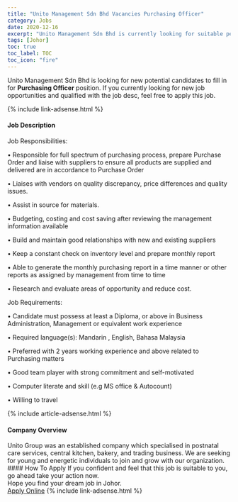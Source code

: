 ```yaml
---
title: "Unito Management Sdn Bhd Vacancies Purchasing Officer" 
category: Jobs 
date: 2020-12-16 
excerpt: "Unito Management Sdn Bhd is currently looking for suitable person to fill in the Purchasing Officer which positioned at Johor" 
tags: [Johor] 
toc: true 
toc_label: TOC 
toc_icon: "fire" 
--- 
```


<p>Unito Management Sdn Bhd is looking for new potential candidates to fill in for <b>Purchasing Officer</b> position. If you currently looking for new job opportunities and qualified with the job desc, feel free to apply this job.
</p>{% include link-adsense.html %} 
<div><div><div><h4>Job Description</h4></div></div><div><div><span><div><p>Job Responsibilities:</p><p>&#8226; Responsible for full spectrum of purchasing process, prepare Purchase Order and liaise with suppliers to ensure all products are supplied and delivered are in accordance to Purchase Order</p><p>&#8226; Liaises with vendors on quality discrepancy, price differences and quality issues.</p><p>&#8226; Assist in source for materials.</p><p>&#8226; Budgeting, costing and cost saving after reviewing the management information available</p><p>&#8226; Build and maintain good relationships with new and existing suppliers</p><p>&#8226; Keep a constant check on inventory level and prepare monthly report</p><p>&#8226; Able to generate the monthly purchasing report in a time manner or other reports as assigned by management from time to time</p><p>&#8226; Research and evaluate areas of opportunity and reduce cost.</p><p>Job Requirements:</p><p>&#8226; Candidate must possess at least a Diploma, or above in Business Administration, Management or equivalent work experience</p><p>&#8226; Required language(s): Mandarin , English, Bahasa Malaysia</p><p>&#8226; Preferred with 2 years working experience and above related to Purchasing matters</p><p>&#8226; Good team player with strong commitment and self-motivated</p><p>&#8226; Computer literate and skill (e.g MS office &amp; Autocount)</p><p>&#8226; Willing to travel</p></div></span></div></div></div> 
{% include article-adsense.html %} 
<div><div><div><h4>Company Overview</h4></div></div><div><div><span><div><div>Unito Group was an established company which specialised in postnatal care services, central kitchen, bakery, and trading business. We are seeking for young and energetic individuals to join and grow with our organization.</div></div></span></div></div></div> 
#### How To Apply 
If you confident and feel that this job is suitable to you, go ahead take your action now. <br/> 
Hope you find your dream job in Johor. <br/> 
<a href="https://www.jobstreet.com.my/en/job/purchasing-officer-4445109?jobId=jobstreet-my-job-4445109&sectionRank=7&token=0~857be0d2-4c99-4c85-b745-70acf10a1bcf&fr=SRP%20View%20In%20New%20Ta" class="btn btn--info" target="_blank" rel="nofollow noopenner">Apply Online</a> 
{% include link-adsense.html %} 